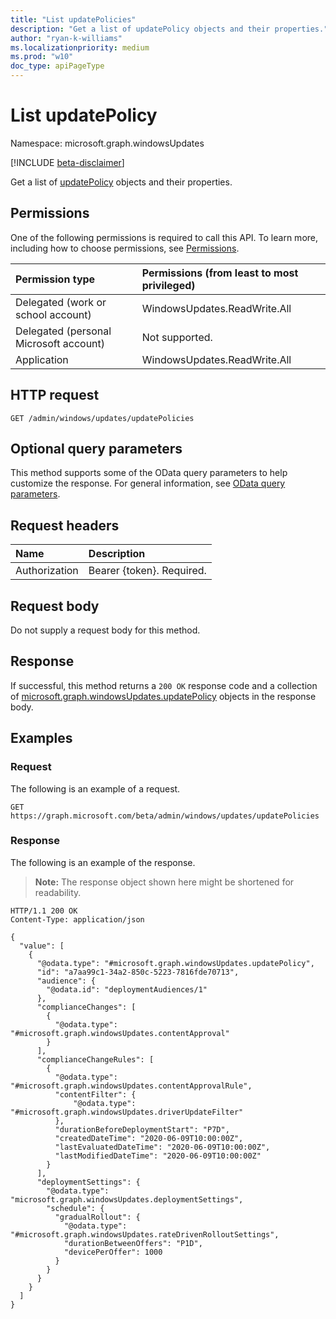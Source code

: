 ```yaml
---
title: "List updatePolicies"
description: "Get a list of updatePolicy objects and their properties."
author: "ryan-k-williams"
ms.localizationpriority: medium
ms.prod: "w10"
doc_type: apiPageType
---
```


# List updatePolicy
Namespace: microsoft.graph.windowsUpdates

[!INCLUDE [beta-disclaimer](../../includes/beta-disclaimer.md)]

Get a list of [updatePolicy](../resources/windowsupdates-updatepolicy.md) objects and their properties.

## Permissions
One of the following permissions is required to call this API. To learn more, including how to choose permissions, see [Permissions](/graph/permissions-reference).

|Permission type|Permissions (from least to most privileged)|
|:---|:---|
|Delegated (work or school account)|WindowsUpdates.ReadWrite.All|
|Delegated (personal Microsoft account)|Not supported.|
|Application|WindowsUpdates.ReadWrite.All|

## HTTP request

<!-- {
  "blockType": "ignored"
}
-->
``` http
GET /admin/windows/updates/updatePolicies
```

## Optional query parameters
This method supports some of the OData query parameters to help customize the response. For general information, see [OData query parameters](/graph/query-parameters).

## Request headers
|Name|Description|
|:---|:---|
|Authorization|Bearer {token}. Required.|

## Request body
Do not supply a request body for this method.

## Response

If successful, this method returns a `200 OK` response code and a collection of [microsoft.graph.windowsUpdates.updatePolicy](../resources/windowsupdates-updatepolicy.md) objects in the response body.

## Examples

### Request
The following is an example of a request.
<!-- {
  "blockType": "request",
  "name": "list_updatepolicy"
}
-->
``` http
GET https://graph.microsoft.com/beta/admin/windows/updates/updatePolicies
```

### Response
The following is an example of the response.
>**Note:** The response object shown here might be shortened for readability.
<!-- {
  "blockType": "response",
  "truncated": true,
  "@odata.type": "Collection(microsoft.graph.windowsUpdates.updatePolicy)"
}
-->
``` http
HTTP/1.1 200 OK
Content-Type: application/json

{
  "value": [
    {
      "@odata.type": "#microsoft.graph.windowsUpdates.updatePolicy",
      "id": "a7aa99c1-34a2-850c-5223-7816fde70713",
      "audience": {
        "@odata.id": "deploymentAudiences/1"
      },
      "complianceChanges": [
        {
          "@odata.type": "#microsoft.graph.windowsUpdates.contentApproval"
        }
      ],
      "complianceChangeRules": [
        {
          "@odata.type": "#microsoft.graph.windowsUpdates.contentApprovalRule",
          "contentFilter": {
              "@odata.type": "#microsoft.graph.windowsUpdates.driverUpdateFilter"
          },
          "durationBeforeDeploymentStart": "P7D",
          "createdDateTime": "2020-06-09T10:00:00Z",
          "lastEvaluatedDateTime": "2020-06-09T10:00:00Z",
          "lastModifiedDateTime": "2020-06-09T10:00:00Z"
        }
      ],
      "deploymentSettings": {
        "@odata.type": "microsoft.graph.windowsUpdates.deploymentSettings",
        "schedule": {
          "gradualRollout": {
            "@odata.type": "#microsoft.graph.windowsUpdates.rateDrivenRolloutSettings",
            "durationBetweenOffers": "P1D",
            "devicePerOffer": 1000
          }
        }
      }
    }
  ]
}
```
